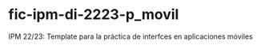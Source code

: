 # fic-ipm-di-2223-p_movil
IPM 22/23: Template para la práctica de interfces en aplicaciones móviles
